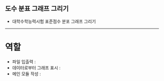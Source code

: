 ## 도수 분표 그래프 그리기
- 대학수학능력시험 표준점수 분포 그래프 그리기

--------

# 역할
- 파일 입출력 :
- 데이터로부터 그래프 표시 :
- 메인 모듈 작성 : 